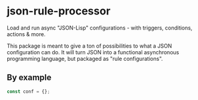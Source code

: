 # json-rule-processor

Load and run async "JSON-Lisp" configurations - with triggers, conditions, actions & more.

This package is meant to give a ton of possibilities to what a JSON configuration can do. It will turn JSON into a functional asynchronous programming language, but packaged as "rule configurations".

## By example

```js
const conf = {};
```

